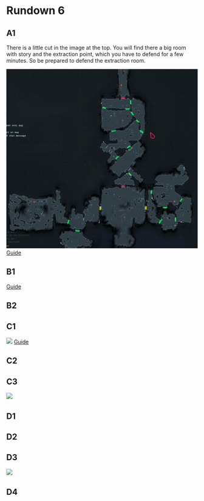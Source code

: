 # Rundown 6

## A1

There is a little cut in the image at the top. You will find there a big room with story and the extraction point, which you have to defend for a few minutes. So be prepared to defend the extraction room.

[![A1](a1map.png)](a1map.png)
[Guide](https://youtu.be/9XijRULTI-Y)

## B1

[Guide](https://www.youtube.com/watch?v=UIR_63PuFgM)

## B2

## C1

[![](https://steamah.com/wp-content/uploads/2021/12/1639984745.jpg)](https://steamah.com/wp-content/uploads/2021/12/1639984745.jpg)
[Guide](https://www.youtube.com/watch?v=55G3WmkHgHM)

## C2

## C3

[![](https://i.redd.it/528i706t76981.jpg)](https://i.redd.it/528i706t76981.jpg)

## D1

## D2

## D3

[![](https://i.redd.it/n0vg4js2ts881.jpg)](https://i.redd.it/n0vg4js2ts881.jpg)

## D4